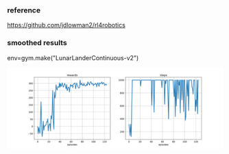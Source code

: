 ### reference

https://github.com/jdlowman2/rl4robotics


### smoothed results

env=gym.make("LunarLanderContinuous-v2")

![](results/results.png)

